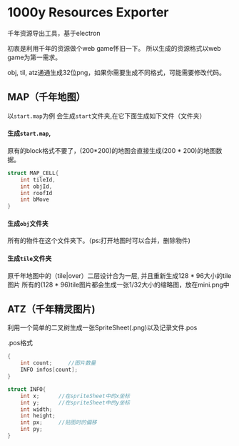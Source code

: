 # 1000y Resources Exporter

千年资源导出工具，基于electron

初衷是利用千年的资源做个web game怀旧一下。
所以生成的资源格式以web game为第一需求。

obj, til, atz通通生成32位png，如果你需要生成不同格式，可能需要修改代码。

## MAP（千年地图）

以`start.map`为例
会生成`start`文件夹,在它下面生成如下文件（文件夹）

#### 生成`start.map`,
原有的block格式不要了，(200*200)的地图会直接生成(200 * 200)的地图数据。

````c
struct MAP_CELL{
    int tileId,
    int objId,
    int roofId
    int bMove
}
````

#### 生成`obj`文件夹
所有的物件在这个文件夹下。（ps:打开地图时可以合并，删除物件)

#### 生成`tile`文件夹
原千年地图中的（tile|over）二层设计合为一层, 并且重新生成128 * 96大小的tile图片
所有的(128 * 96)tile图片都会生成一张1/32大小的缩略图，放在mini.png中



## ATZ（千年精灵图片)

利用一个简单的二叉树生成一张SpriteSheet(.png)以及记录文件.pos

.pos格式

````c
{
    int count;     //图片数量
    INFO infos[count];
}

struct INFO{
    int x;      //在spriteSheet中的x坐标
    int y;      //在spriteSheet中的y坐标
    int width;  
    int height;
    int px;     //贴图时的偏移
    int py;
}
````
